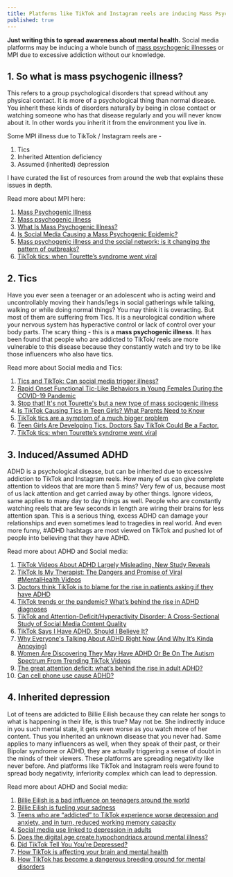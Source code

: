 ```yaml
---
title: Platforms like TikTok and Instagram reels are inducing Mass Psychogenic Illness (MPI)
published: true
---
```


**Just writing this to spread awareness about mental health.**
Social media platforms may be inducing a whole bunch of [mass psychogenic illnesses](https://familydoctor.org/condition/mass-psychogenic-illness/) or MPI due to excessive addiction without our knowledge. 

## 1. So what is mass psychogenic illness?
This refers to a group psychological disorders that spread without any physical contact. It is more of a psychological thing than normal disease. You inherit these kinds of disorders naturally by being in close contact or watching someone who has that disease regularly and you will never know about it. In other words you inherit it from the environment you live in.

Some MPI illness due to TikTok / Instagram reels are - 

1. Tics
2. Inherited Attention deficiency
3. Assumed (inherited) depression

I have curated the list of resources from around the web that explains these issues in depth.

Read more about MPI here:
1. [Mass Psychogenic Illness](https://familydoctor.org/condition/mass-psychogenic-illness/)
2. [Mass psychogenic illness](https://en.wikipedia.org/wiki/Mass_psychogenic_illness)
3. [What Is Mass Psychogenic Illness?](https://www.aafp.org/pubs/afp/issues/2000/1215/p2655.html)
4. [Is Social Media Causing a Mass Psychogenic Epidemic?](https://www.psychologytoday.com/us/blog/media-spotlight/202109/is-social-media-causing-mass-psychogenic-epidemic)
5. [Mass psychogenic illness and the social network: is it changing the pattern of outbreaks?](https://www.ncbi.nlm.nih.gov/pmc/articles/PMC3536509/)
6. [TikTok tics: when Tourette’s syndrome went viral](https://bigthink.com/health/social-media-mass-hysteria/)

## 2. Tics
Have you ever seen a teenager or an adolescent who is acting weird and uncontrollably moving their hands/legs in social gatherings while talking, walking or while doing normal things? You may think it is overacting. But most of them are suffering from Tics. It is a neurological condition where your nervous system has hyperactive control or lack of control over your body parts. The scary thing - this is a **mass psychogenic illness**. It has been found that people who are addicted to TikTok/ reels are more vulnerable to this disease because they constantly watch and try to be like those influencers who also have tics.

Read more about Social media and Tics:
1. [Tics and TikTok: Can social media trigger illness?](https://www.health.harvard.edu/blog/tics-and-tiktok-can-social-media-trigger-illness-202201182670)
2. [Rapid Onset Functional Tic-Like Behaviors in Young Females During the COVID-19 Pandemic](https://pubmed.ncbi.nlm.nih.gov/34387394/)
3. [Stop that! It's not Tourette's but a new type of mass sociogenic illness](https://pubmed.ncbi.nlm.nih.gov/34424292/)
4. [Is TikTok Causing Tics in Teen Girls? What Parents Need to Know](https://health.clevelandclinic.org/tiktok-causing-tics-in-teen-girls/)
5. [TikTok tics are a symptom of a much bigger problem](https://www.theverge.com/2021/11/12/22772157/tiktok-tics-suggestible-distress-teens)
6. [Teen Girls Are Developing Tics. Doctors Say TikTok Could Be a Factor.](https://www.wsj.com/articles/teen-girls-are-developing-tics-doctors-say-tiktok-could-be-a-factor-11634389201)
7. [TikTok tics: when Tourette’s syndrome went viral](https://bigthink.com/health/social-media-mass-hysteria/)

## 3. Induced/Assumed ADHD
ADHD is a psychological disease, but can be inherited due to excessive addiction to TikTok and Instagram reels. How many of us can give complete attention to videos that are more than 5 mins? Very few of us, because most of us lack attention and get carried away by other things. Ignore videos, same applies to many day to day things as well. People who are constantly watching reels that are few seconds in length are wiring their brains for less attention span. This is a serious thing, excess ADHD can damage your relationships and even sometimes lead to tragedies in real world. And even more funny, #ADHD hashtags are most viewed on TikTok and pushed lot of people into believing that they have ADHD.

Read more about ADHD and Social media:
1. [TikTok Videos About ADHD Largely Misleading, New Study Reveals](https://www.additudemag.com/tiktok-videos-about-adhd-misleading-study/)
2. [TikTok Is My Therapist: The Dangers and Promise of Viral #MentalHealth Videos ](https://www.additudemag.com/tiktok-adhd-videos-self-diagnosis-support/)
3. [Doctors think TikTok is to blame for the rise in patients asking if they have ADHD](https://www.cosmopolitan.com/uk/body/health/a39536361/tiktok-adhd/)
4. [TikTok trends or the pandemic? What’s behind the rise in ADHD diagnoses](https://www.theguardian.com/society/2022/jun/02/tiktok-trends-or-the-pandemic-whats-behind-the-rise-in-adhd-diagnoses)
5. [TikTok and Attention-Deficit/Hyperactivity Disorder: A Cross-Sectional Study of Social Media Content Quality](https://journals.sagepub.com/doi/full/10.1177/07067437221082854)
6. [TikTok Says I Have ADHD. Should I Believe It?](https://www.popsugar.com/fitness/tik-tok-adhd-self-diagnosis-48774374)
7. [Why Everyone's Talking About ADHD Right Now (And Why It’s Kinda Annoying)](https://in.mashable.com/culture/22246/why-everyones-talking-about-adhd-right-now-and-why-its-kinda-annoying)
8. [Women Are Discovering They May Have ADHD Or Be On The Autism Spectrum From Trending TikTok Videos](https://www.womenshealthmag.com/health/a40787937/adhd-autism-in-women-tiktok-self-diagnosis-neurodivergence/)
9. [The great attention deficit: what’s behind the rise in adult ADHD?](https://www.newstatesman.com/long-reads/2022/11/rise-adhd-great-attention-deficit-disorder)
10. [ Can cell phone use cause ADHD? ](https://www.health.harvard.edu/blog/can-cell-phone-use-cause-adhd-2018073114375)


## 4. Inherited depression
Lot of teens are addicted to Billie Eilish because they can relate her songs to what is happening in their life, is this true? May not be. She indirectly induce in you such mental state, it gets even worse as you watch more of her content. Thus you inherited an unknown disease that you never had. Same applies to many influencers as well, when they speak of their past, or their Bipolar syndrome or ADHD, they are actually triggering a sense of doubt in the minds of their viewers. These platforms are spreading negativity like never before. And platforms like TikTok and Instagram reels were found to spread body negativity, inferiority complex which can lead to depression.

Read more about ADHD and Social media:
1. [Billie Eilish is a bad influence on teenagers around the world](https://www.mvnews.org/billie-eilish-is-a-bad-influence-on-teenagers-around-the-world/)
2. [Billie Eilish is fueling your sadness](https://veritasshield.fsha.org/1218/opinion/billie-eilish-is-fueling-your-sadness/)
3. [Teens who are “addicted” to TikTok experience worse depression and anxiety, and in turn, reduced working memory capacity](https://www.psypost.org/2022/01/teens-who-are-addicted-to-tiktok-experience-worse-depression-and-anxiety-and-in-turn-reduced-working-memory-capacity-62416)
4. [Social media use linked to depression in adults](https://www.nbcnews.com/health/health-news/social-media-use-linked-depression-adults-rcna6445)
5. [Does the digital age create hypochondriacs around mental illness?](https://www.deseret.com/2022/8/12/23281263/has-the-digital-age-made-us-all-hypochondriacs-when-it-comes-to-mental-illness-tiktok)
6. [Did TikTok Tell You You’re Depressed?](https://www.mana.md/did-tiktok-tell-you-youre-depressed/)
7. [How TikTok is affecting your brain and mental health](https://www.waff.com/2022/03/19/how-tiktok-is-affecting-your-brain-mental-health/)
8. [How TikTok has become a dangerous breeding ground for mental disorders](https://nypost.com/2022/03/12/tiktok-has-become-a-dangerous-mental-disorder-breeding-ground/)
